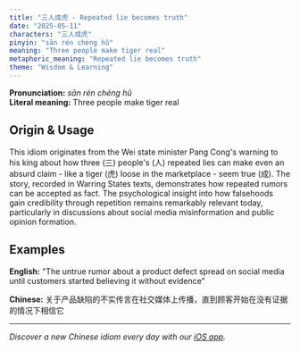 ```yaml
---
title: "三人成虎 - Repeated lie becomes truth"
date: "2025-05-11"
characters: "三人成虎"
pinyin: "sān rén chéng hǔ"
meaning: "Three people make tiger real"
metaphoric_meaning: "Repeated lie becomes truth"
theme: "Wisdom & Learning"
---
```


**Pronunciation:** *sān rén chéng hǔ*  
**Literal meaning:** Three people make tiger real

## Origin & Usage

This idiom originates from the Wei state minister Pang Cong's warning to his king about how three (三) people's (人) repeated lies can make even an absurd claim - like a tiger (虎) loose in the marketplace - seem true (成). The story, recorded in Warring States texts, demonstrates how repeated rumors can be accepted as fact. The psychological insight into how falsehoods gain credibility through repetition remains remarkably relevant today, particularly in discussions about social media misinformation and public opinion formation.

## Examples

**English:** "The untrue rumor about a product defect spread on social media until customers started believing it without evidence"

**Chinese:** 关于产品缺陷的不实传言在社交媒体上传播，直到顾客开始在没有证据的情况下相信它

---

*Discover a new Chinese idiom every day with our [iOS app](https://apps.apple.com/us/app/daily-chinese-idioms/id6740611324).*
